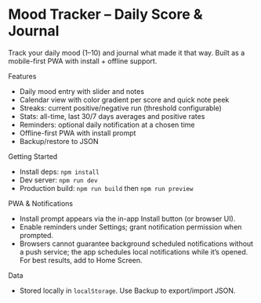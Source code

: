 Mood Tracker – Daily Score & Journal
===================================

Track your daily mood (1–10) and journal what made it that way. Built as a mobile-first PWA with install + offline support.

Features
- Daily mood entry with slider and notes
- Calendar view with color gradient per score and quick note peek
- Streaks: current positive/negative run (threshold configurable)
- Stats: all-time, last 30/7 days averages and positive rates
- Reminders: optional daily notification at a chosen time
- Offline-first PWA with install prompt
- Backup/restore to JSON

Getting Started
- Install deps: `npm install`
- Dev server: `npm run dev`
- Production build: `npm run build` then `npm run preview`

PWA & Notifications
- Install prompt appears via the in-app Install button (or browser UI).
- Enable reminders under Settings; grant notification permission when prompted.
- Browsers cannot guarantee background scheduled notifications without a push service; the app schedules local notifications while it’s opened. For best results, add to Home Screen.

Data
- Stored locally in `localStorage`. Use Backup to export/import JSON.
